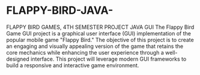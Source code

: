 # FLAPPY-BIRD-JAVA-
FLAPPY BIRD GAMES, 4TH SEMESTER PROJECT JAVA GUI
The Flappy Bird Game GUI project is a graphical user interface (GUI) implementation of the popular mobile game "Flappy Bird." The objective of this project is to create an engaging and visually appealing version of the game that retains the core mechanics while enhancing the user experience through a well-designed interface. This project will leverage modern GUI frameworks to build a responsive and interactive game environment.

